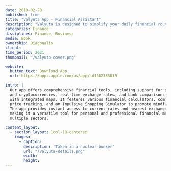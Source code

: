 ```yaml
---
date: 2010-02-20
published: true
title: "Valyuta App - Financial Assistant"
description: "Valyuta is designed to simplify your daily financial routines and tasks."
categories: Finance
disciplines: Finance, Business
media: Book
ownership: Diagonalis
client:
time_period: 2021
thumbnail: "/valyuta-cover.png"

website:
  button_text: Download App
  url: https://apps.apple.com/us/app/id1662385019

intro: |
  Our app offers comprehensive financial tools, including support for over 150 currencies 
  and cryptocurrencies, real-time exchange rates, and bank comparisons in Azerbaijan 
  with integrated maps. It features various financial calculators, commodity 
  price tracking, and an Impulsive Shopping Simulator to promote mindful spending. 
  The app provides instant access to current rates and nearest exchange locations, 
  making it a versatile tool for personal and professional financial management across 
  multiple sectors.

content_layout:
  - section_layout: 1col-10-centered
    images:
      - caption:
        description: 'Taken in a nuclear bunker'
        url: "/valyuta-details.png"
        width:
        height:
---
```

